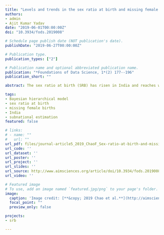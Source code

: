 ```yaml
---
title: "Levels and trends in the sex ratio at birth and missing female births for 29 states and union territories in India 1990-2016: A Bayesian modeling study"
authors:
- admin
- Ajit Kumar Yadav
date: "2019-06-01T00:00:00Z"
doi: "10.3934/fods.2019008"

# Schedule page publish date (NOT publication's date).
publishDate: "2019-06-27T00:00:00Z"

# Publication type.
publication_types: ["2"]

# Publication name and optional abbreviated publication name.
publication: "*Foundations of Data Science, 1*(2) 177--196"
publication_short: ""

abstract: The sex ratio at birth (SRB) has risen in India and reaches well beyond the levels under normal circumstances since the 1970s. The lasting imbalanced SRB has resulted in much more males than females in India. A population with severely distorted sex ratio is more likely to have prolonged struggle for stability and sustainability. It is crucial to estimate SRB and its imbalance for India on state level and assess the uncertainty around estimates. We develop a Bayesian model to estimate SRB in India from 1990 to 2016 for 29 states and union territories. Our analyses are based on a comprehensive database on state-level SRB with data from the sample registration system, census and Demographic and Health Surveys. The SRB varies greatly across Indian states and union territories in 2016, ranging from 1.026 (95% uncertainty interval [0.971; 1.087]) in Mizoram to 1.181 [1.143; 1.128] in Haryana. We identify 18 states and union territories with imbalanced SRB during 1990--2016, resulting in 14.9 [13.2; 16.5] million of missing female births in India. Uttar Pradesh has the largest share of the missing female births among all states and union territories, taking up to 32.8% [29.5%; 36.3%] of the total number.

tags:
- Bayesian hierarchical model
- sex ratio at birth
- missing female births
- India
- subnational estimation
featured: false

# links:
# - name: ""
#   url: ""
url_pdf: files/journal-article5_2019_ChaoF_Sex-ratio-at-birth-and-missing-female-births-for-29-states-and-union-territories-in-India-1990-2016.pdf
url_code: ''
url_dataset: ''
url_poster: ''
url_project: ''
url_slides: ''
url_source: http://www.aimsciences.org/article/doi/10.3934/fods.2019008
url_video: ''

# Featured image
# To use, add an image named `featured.jpg/png` to your page's folder. 
image:
  caption: 'Image credit: [**&copy; 2019 Chao et al.**](http://aimsciences.org//article/doi/10.3934/fods.2019008)'
  focal_point: ""
  preview_only: false

projects:
- srb

---
```

